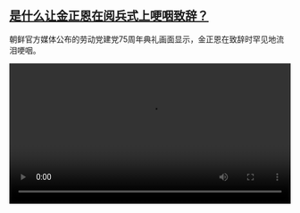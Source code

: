 <!--1602600921000-->
[是什么让金正恩在阅兵式上哽咽致辞？](https://www.dw.com/zh/%E6%98%AF%E4%BB%80%E4%B9%88%E8%AE%A9%E9%87%91%E6%AD%A3%E6%81%A9%E5%9C%A8%E9%98%85%E5%85%B5%E5%BC%8F%E4%B8%8A%E5%93%BD%E5%92%BD%E8%87%B4%E8%BE%9E%EF%BC%9F/a-55256646)
------

<p>朝鲜官方媒体公布的劳动党建党75周年典礼画面显示，金正恩在致辞时罕见地流泪哽咽。</small></p><video src="https://tvdownloaddw-a.akamaihd.net/dwtv_video/flv/vdt_zh/2020/bchi201013_001_kimnk_sd_sor.mp4" controls style="width:100%"></video>
